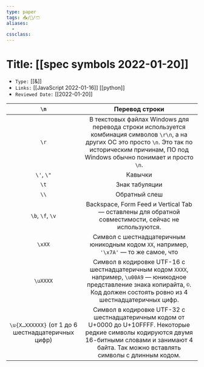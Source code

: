 ```yaml
---
type: paper
tags: 📥️/📜️/🩳
aliases:
  - 
cssclass: 
---
```




# Title: **[[spec symbols 2022-01-20]]**
- `Type:` [[&]]
- `Links:` [[JavaScript 2022-01-16]] [[python]]
- `Reviewed Date:` [[2022-01-20]]

|                                                                                                                             `\n`                                                                                                                              |                                                                                             Перевод строки                                                                                              |
|:-------------------------------------------------------------------------------------------------------------------------------------------------------------------------------------------------------------------------------------------------------------:|:-------------------------------------------------------------------------------------------------------------------------------------------------------------------------------------------------------:|
|                                                                                                                             `\r`                                                                                                                              | В текстовых файлах Windows для перевода строки используется комбинация символов `\r\n`, а на других ОС это просто `\n`. Это так по историческим причинам, ПО под Windows обычно понимает и просто `\n`. |
|                                                                                                                          `\'`, `\"`                                                                                                                           |                                                                                                 Кавычки                                                                                                 |
|                                                                                                                             `\t`                                                                                                                              |                                                                                             Знак табуляции                                                                                              |
|                                                                                                                             `\\`                                                                                                                              |                                                                                              Обратный слеш                                                                                              |
|                                                                                                                       `\b`, `\f`, `\v`                                                                                                                        |                                                   Backspace, Form Feed и Vertical Tab — оставлены для обратной совместимости, сейчас не используются.                                                   |
|                                                                                                                            `\xXX`                                                                                                                             |                                                         Символ с шестнадцатеричным юникодным кодом `XX`, например, `'\x7A'` — то же самое, что                                                          |
|                                                                                                                           `\uXXXX`                                                                                                                            |          Символ в кодировке UTF-16 с шестнадцатеричным кодом `XXXX`, например, `\u00A9` — юникодное представление знака копирайта, `©`. Код должен состоять ровно из 4 шестнадцатеричных цифр.          |
| `\u{X…XXXXXX}` (от 1 до 6 шестнадцатеричных цифр)  |  Символ в кодировке UTF-32 с шестнадцатеричным кодом от U+0000 до U+10FFFF. Некоторые редкие символы кодируются двумя 16-битными словами и занимают 4 байта. Так можно вставлять символы с длинным кодом.                                                                                                                                                                                                          |



